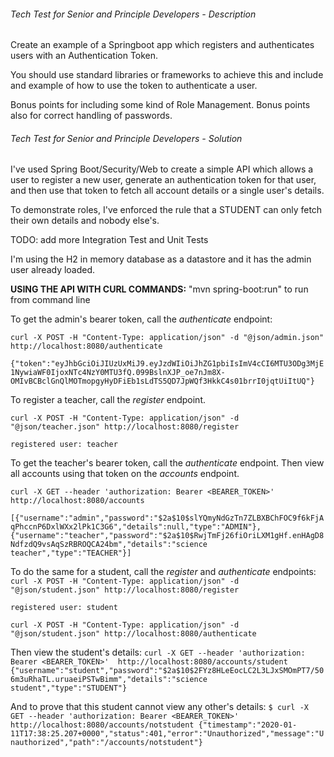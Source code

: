 ######  Tech Test for Senior and Principle Developers - Description

Create an example of a Springboot app which registers and authenticates users with an Authentication Token.

You should use standard libraries or frameworks to achieve this and include and example of how to use the token to authenticate a user.

Bonus points for including some kind of Role Management.
Bonus points also for correct handling of passwords.


######  Tech Test for Senior and Principle Developers - Solution

I've used Spring Boot/Security/Web to create a simple API which allows a user to register a new user, generate an authentication token for that user, and then use that token to fetch all account details or a single user's details. 

To demonstrate roles, I've enforced the rule that a STUDENT can only fetch their own details and nobody else's.

TODO: add more Integration Test and Unit Tests

I'm using the H2 in memory database as a datastore and it has the admin user already loaded.


**USING THE API WITH CURL COMMANDS:**  "mvn spring-boot:run" to run from command line

To get the admin's bearer token, call the _authenticate_ endpoint:

`curl -X POST -H "Content-Type: application/json" -d "@json/admin.json" http://localhost:8080/authenticate`

`{"token":"eyJhbGciOiJIUzUxMiJ9.eyJzdWIiOiJhZG1pbiIsImV4cCI6MTU3ODg3MjE1NywiaWF0IjoxNTc4NzY0MTU3fQ.099BslnXJP_oe7nJm8X-OMIvBCBclGnQlMOTmopgyHyDFiEb1sLdTS5QD7JpWQf3HkkC4s01brrI0jqtUiItUQ"}`

To register a teacher, call the _register_ endpoint.

`curl -X POST -H "Content-Type: application/json" -d "@json/teacher.json" http://localhost:8080/register`

`registered user: teacher`


To get the teacher's bearer token, call the _authenticate_ endpoint. Then view all accounts using that token on the _accounts_ endpoint.

`curl -X GET --header 'authorization: Bearer <BEARER_TOKEN>'  http://localhost:8080/accounts`

`[{"username":"admin","password":"$2a$10$slYQmyNdGzTn7ZLBXBChFOC9f6kFjAqPhccnP6DxlWXx2lPk1C3G6","details":null,"type":"ADMIN"},{"username":"teacher","password":"$2a$10$RwjTmFj26fiOriLXM1gHf.enHAgD8NdfzdQ9vsAqSzRBROQCA24bm","details":"science teacher","type":"TEACHER"}]
`

To do the same for a student, call the _register_ and  _authenticate_ endpoints:
`curl -X POST -H "Content-Type: application/json" -d "@json/student.json" http://localhost:8080/register`
  
`registered user: student`

`curl -X POST -H "Content-Type: application/json" -d "@json/student.json" http://localhost:8080/authenticate`

Then view the student's details:
`curl -X GET --header 'authorization: Bearer <BEARER_TOKEN>'  http://localhost:8080/accounts/student
{"username":"student","password":"$2a$10$2FYz8HLeEocLC2L3LJxSMOmPT7/506m3uRhaTL.uruaeiPSTwBimm","details":"science student","type":"STUDENT"}
`

And to prove that this student cannot view any other's details:
`$ curl -X GET --header 'authorization: Bearer <BEARER_TOKEN>'  http://localhost:8080/accounts/notstudent
{"timestamp":"2020-01-11T17:38:25.207+0000","status":401,"error":"Unauthorized","message":"Unauthorized","path":"/accounts/notstudent"}`
